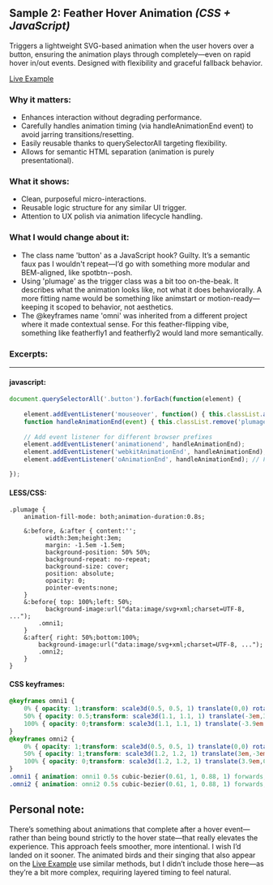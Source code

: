 ## Sample 2: Feather Hover Animation *(CSS + JavaScript)*

Triggers a lightweight SVG-based animation when the user hovers over a button, ensuring the animation plays through completely—even on rapid hover in/out events. Designed with flexibility and graceful fallback behavior.

[Live Example](atlantapds.com)

### Why it matters:
- Enhances interaction without degrading performance.
- Carefully handles animation timing (via handleAnimationEnd event) to avoid jarring transitions/resetting.
- Easily reusable thanks to querySelectorAll targeting flexibility.
- Allows for semantic HTML separation (animation is purely presentational).

### What it shows:
- Clean, purposeful micro-interactions.
- Reusable logic structure for any similar UI trigger.
- Attention to UX polish via animation lifecycle handling.

### What I would change about it:
- The class name 'button' as a JavaScript hook? Guilty. It’s a semantic faux pas I wouldn't repeat—I’d go with something more modular and BEM-aligned, like spotbtn--posh.
- Using 'plumage' as the trigger class was a bit too on-the-beak. It describes what the animation looks like, not what it does behaviorally. A more fitting name would be something like animstart or motion-ready—keeping it scoped to behavior, not aesthetics.
- The @keyframes name 'omni' was inherited from a different project where it made contextual sense. For this feather-flipping vibe, something like featherfly1 and featherfly2 would land more semantically.

### Excerpts:
---
#### javascript:
```javascript
document.querySelectorAll('.button').forEach(function(element) {
	
	element.addEventListener('mouseover', function() { this.classList.add('plumage'); });
	function handleAnimationEnd(event) { this.classList.remove('plumage'); }
	
	// Add event listener for different browser prefixes
	element.addEventListener('animationend', handleAnimationEnd);
	element.addEventListener('webkitAnimationEnd', handleAnimationEnd); // For Safari and older Chrome
	element.addEventListener('oAnimationEnd', handleAnimationEnd); // For older Opera

});
```

#### LESS/CSS:
```less
.plumage {
	animation-fill-mode: both;animation-duration:0.8s;
	
	&:before, &:after { content:'';
		  width:3em;height:3em;
		  margin: -1.5em -1.5em;
		  background-position: 50% 50%;
		  background-repeat: no-repeat;
		  background-size: cover;
		  position: absolute;
		  opacity: 0;
		  pointer-events:none;
	}
	&:before{ top: 100%;left: 50%;
		  background-image:url("data:image/svg+xml;charset=UTF-8, ...");
		.omni1;
	}
	&:after{ right: 50%;bottom:100%;
		background-image:url("data:image/svg+xml;charset=UTF-8, ...");
		.omni2;
	}
}
```

#### CSS keyframes:
```css
@keyframes omni1 {
	0% { opacity: 1;transform: scale3d(0.5, 0.5, 1) translate(0,0) rotate(9deg);transition-timing-function:cubic-bezier(0.34, 1.56, 0.64, 1); }
	50% { opacity: 0.5;transform: scale3d(1.1, 1.1, 1) translate(-3em,3em) rotate(-18deg);transition-timing-function:cubic-bezier(0.34, 1.56, 0.64, 1); }
	100% { opacity: 0;transform: scale3d(1.1, 1.1, 1) translate(-3.9em,0) rotate(-180+45deg); }
}
@keyframes omni2 {
	0% { opacity: 1;transform: scale3d(0.5, 0.5, 1) translate(0,0) rotate(-9deg);transition-timing-function:cubic-bezier(0.34, 1.56, 0.64, 1); }
	50% { opacity: 1;transform: scale3d(1.2, 1.2, 1) translate(3em,-3em) rotate(18deg);transition-timing-function:cubic-bezier(0.34, 1.56, 0.64, 1); } 
	100% { opacity: 0;transform: scale3d(1.2, 1.2, 1) translate(3.9em,0) rotate(180+45deg); }
}
.omni1 { animation: omni1 0.5s cubic-bezier(0.61, 1, 0.88, 1) forwards; }//before
.omni2 { animation: omni2 0.5s cubic-bezier(0.61, 1, 0.88, 1) forwards; }//after
```

## Personal note:
There’s something about animations that complete after a hover event—rather than being bound strictly to the hover state—that really elevates the experience. This approach feels smoother, more intentional. I wish I’d landed on it sooner. The animated birds and their singing that also appear on the [Live Example](atlantapds.com) use similar methods, but I didn’t include those here—as they’re a bit more complex, requiring layered timing to feel natural.
